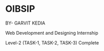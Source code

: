 # OIBSIP

BY- GARVIT KEDIA

Web Development and Designing Internship

Level-2 (TASK-1, TASK-2, TASK-3)
Complete
